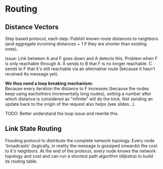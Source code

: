 # Routing

## Distance Vectors
Step based protocol, each step: Publish known route distances to neighbors (and aggregate incoming distances + 1 if they are shorter than existing ones).

Issue: Link between A and F goes down and A detects this. Problem when F is only reachable through A: A sends to B that F is no longer reachable. C sends to F that it's still reachable via an alternative route (because it hasn't received As message yet).

__We thus need a loop breaking mechanism:__ \
Because every iteration the distance to F increases (because the nodes keep using eachothers incrementally long routes), setting a number after which distance is considered as "infinite" will do the trick. Not sending an update back to the origin of the request also helps (see slides...).

TODO: Better understand the loop issue and rewrite this.

## Link State Routing
Flooding protocol to distribute the complete network topology. Every node 'broadcasts' (logically, in reality the message is gossiped onwards) the cost to it's neighbors. At the end of the protocol, every node knows the network topology and cost and can run a shortest path algorithm (dijkstra) to build its routing table.
